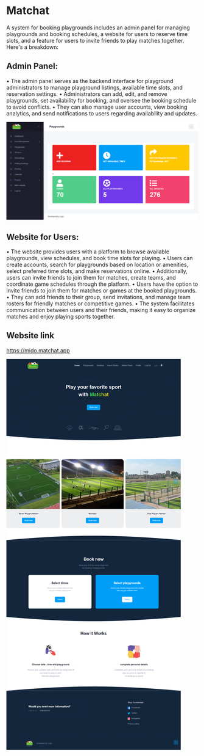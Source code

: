 # Matchat

A system for booking playgrounds includes an admin panel for managing playgrounds and booking schedules, a website for users to reserve time slots, and a feature for users to invite friends to play matches together. Here's a breakdown:

## Admin Panel:
• The admin panel serves as the backend interface for playground administrators to manage playground listings, available time slots, and reservation settings.
• Administrators can add, edit, and remove playgrounds, set availability for booking, and oversee the booking schedule to avoid conflicts.
• They can also manage user accounts, view booking analytics, and send notifications to users regarding availability and updates.

![alt text](https://github.com/hadeer-elnaghy/Matchat/blob/main/screenshots/screencapture-mido-matchat-app-system-2024-04-22-22_32_43.png)

## Website for Users:
• The website provides users with a platform to browse available playgrounds, view schedules, and book time slots for playing.
• Users can create accounts, search for playgrounds based on location or amenities, select preferred time slots, and make reservations online.
• Additionally, users can invite friends to join them for matches, create teams, and coordinate game schedules through the platform.
• Users have the option to invite friends to join them for matches or games at the booked playgrounds.
• They can add friends to their group, send invitations, and manage team rosters for friendly matches or competitive games.
• The system facilitates communication between users and their friends, making it easy to organize matches and enjoy playing sports together.

## Website link
https://mido.matchat.app 

![alt text](https://github.com/hadeer-elnaghy/Matchat/blob/main/screenshots/screencapture-mido-matchat-app-home-2024-04-22-22_31_22.png)
